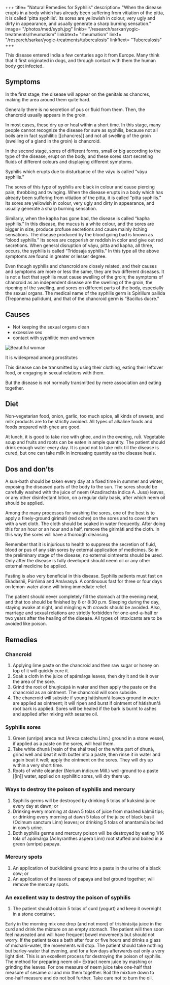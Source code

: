 +++
title= "Natural Remedies for Syphilis"
description= "When the disease erupts in a body which has already been suffering from vitiation of the pitta, it is called 'pitta syphilis'. Its sores are yellowish in colour, very ugly and dirty in appearance, and usually generate a sharp burning sensation."
image= "/photos/med/syph.jpg"
linkb= "/research/sarkar/yogic-treatments/rheumatism"
linkbtext= "rheumatism"
linkf= "/research/sarkar/yogic-treatments/tuberculosis"
linkftext= "Tuberculosis"
+++

This disease entered India a few centuries ago it from Europe. Many think that it first originated in dogs, and through contact with them the human body got infected.


## Symptoms

In the first stage, the disease will appear on the genitals as chancres, making the area around them quite hard. 

Generally there is no secretion of pus or fluid from them. Then, the chancroid usually appears in the groin. 

In most cases, these dry up or heal within a short time. In this stage, many people cannot recognize the disease for sure as syphilis, because not all boils are in fact syphilitic [[chancres]] and not all swelling of the groin (swelling of a gland in the groin) is chancroid.

In the second stage, sores of different forms, small or big according to the type of the disease, erupt on the body, and these sores start secreting fluids of different colours and displaying different symptoms. 

Syphilis which erupts due to disturbance of the váyu is called “váyu syphilis.” 

The sores of this type of syphilis are black in colour and cause piercing pain, throbbing and twinging. When the disease erupts in a body which has already been suffering from vitiation of the pitta, it is called “pitta syphilis.” Its sores are yellowish in colour, very ugly and dirty in appearance, and usually generate a sharp burning sensation. 

Similarly, when the kapha has gone bad, the disease is called “kapha syphilis.” In this disease, the mucus is a white colour, and the sores are bigger in size, produce profuse secretions and cause mainly itching sensations. The disease produced by the blood going bad is known as “blood syphilis.” Its sores are copperish or reddish in color and give out red secretions. When general disruption of váyu, pitta and kapha, all three, occurs, the syphilis is called “Tridosaja syphilis.” In this type all the above symptoms are found in greater or lesser degree.

Even though syphilis and chancroid are closely related, and their causes and symptoms are more or less the same, they are two different diseases. It is not a fact that syphilis must cause swelling of the groin; the symptoms of chancroid as an independent disease are the swelling of the groin, the ripening of the swelling, and sores on different parts of the body, especially the sexual organs. The medical name of the syphilis germ is Spirillum pallida (Treponema pallidum), and that of the chancroid germ is “Bacillus ducre.”

## Causes

- Not keeping the sexual organs clean
- excessive sex
- contact with syphilitic men and women

![Beautiful woman](/photos/med/syph.jpg)

It is widespread among prostitutes <!--  due to their promiscuous sexual activities, and from them healthy men get the infection. So it may generally be judged that syphilis has an inseparable relationship with bad character. -->

This disease can be transmitted by using their clothing, eating their leftover food, or engaging in sexual relations with them.

But the disease is not normally transmitted by mere association and eating together.

<!-- ## Treatment

Morning – Utkśepa Mudrá, Mayúrásana, Padahastásana, Násápána and Shiitaliikumbhaka
Evening – Sarváuṋgásana, Matsyamudrá, Naokásana, Utkat́a Pashcimottánásana and Agnisára Mudrá. -->

## Diet

Non-vegetarian food, onion, garlic, too much spice, all kinds of sweets, and milk products are to be strictly avoided. All types of alkaline foods and foods prepared with ghee are good. 

At lunch, it is good to take rice with ghee, and in the evening, rut́i. Vegetable soup and fruits and roots can be eaten in ample quantity. The patient should drink enough water every day. It is good not to take milk till the disease is cured, but one can take milk in increasing quantity as the disease heals.

## Dos and don’ts

A sun-bath should be taken every day at a fixed time in summer and winter, exposing the diseased parts of the body to the sun. The sores should be carefully washed with the juice of neem (Azadirachta indica A. Juss) leaves, or any other disinfectant lotion, on a regular daily basis, after which neem oil should be applied. 

Among the many processes for washing the sores, one of the best is to apply a finely-ground girimáti (red ochre) on the sores and to cover them with a wet cloth. The cloth should be soaked in water frequently. After doing this for an hour or an hour and a half, remove the girimáti and the cloth. In this way the sores will have a thorough cleansing.

Remember that it is injurious to health to suppress the secretion of fluid, blood or pus of any skin sores by external application of medicines. So in the preliminary stage of the disease, no external ointments should be used. Only after the disease is fully developed should neem oil or any other external medicine be applied.

Fasting is also very beneficial in this disease. Syphilis patients must fast on Ekádashii, Púrńimá and Amávasyá. A continuous fast for three or four days on lemon-water alone will bring immediate relief.

The patient should never completely fill the stomach at the evening meal, and that too should be finished by 8 or 8:30 p.m. Sleeping during the day, staying awake at night, and mingling with crowds should be avoided. Also, marriage and sexual relations are strictly forbidden for one-and-a-half or two years after the healing of the disease. All types of intoxicants are to be avoided like poison.


## Remedies

### Chancroid

1. Applying lime paste on the chancroid and then raw sugar or honey on top of it will quickly cure it.
2. Soak a cloth in the juice of apámárga leaves, then dry it and tie it over the area of the sore.
3. Grind the root of bhuṋicápá in water and then apply the paste on the chancroid as an ointment. The chancroid will soon subside.
4. The chancroid will subside if young hátishunŕá leaves ground in water are applied as ointment; it will ripen and burst if ointment of hátishunŕá root bark is applied. Sores will be healed if the bark is burnt to ashes and applied after mixing with sesame oil.

### Syphilis sores

1. Green (unripe) areca nut (Areca catechu Linn.) ground in a stone vessel, if applied as a paste on the sores, will heal them.
2. Take white dhuná [resin of the shál tree] or the white part of dhuná, grind well and beat it with butter into a paste, then rinse it in water and again beat it well; apply the ointment on the sores. They will dry up within a very short time.
3. Roots of white oleander (Nerium indicum Mill.) well-ground to a paste [[in]] water, applied on syphilitic sores, will dry them up.

### Ways to destroy the poison of syphilis and mercury

1. Syphilis germs will be destroyed by drinking 5 tolas of kuksimá juice every day at dawn; or
2. Drinking every morning at dawn 5 tolas of juice from mashed kalmii tips; or drinking every morning at dawn 5 tolas of the juice of black basil (Ocimum sanctum Linn) leaves; or drinking 5 tolas of anantamúla boiled in cow’s urine.
3. Both syphilis germs and mercury poison will be destroyed by eating 1/16 tola of apámárga (Achyranthes aspera Linn) root stuffed and boiled in a green (unripe) papaya.

### Mercury spots

1. An application of buckiidáná ground into a paste in the urine of a black cow; or
2. An application of the leaves of papaya and bel ground together; will remove the mercury spots.


### An excellent way to destroy the poison of syphilis

1. The patient should obtain 5 tolas of curd (yogurt) and keep it overnight in a stone container. 

Early in the morning mix one drop (and not more) of trishirásiija juice in the curd and drink the mixture on an empty stomach. The patient will then soon feel nauseated and will have frequent bowel movements but should not worry. If the patient takes a bath after four or five hours and drinks a glass of micharii-water, the movements will stop. The patient should take nothing but barley-water that evening, and for a few days afterwards eat only a very light diet. This is an excellent process for destroying the poison of syphilis.
The method for preparing neem oil= Extract neem juice by mashing or grinding the leaves. For one measure of neem juice take one-half that measure of sesame oil and mix them together. Boil the mixture down to one-half measure and do not boil further. Take care not to burn the oil.

